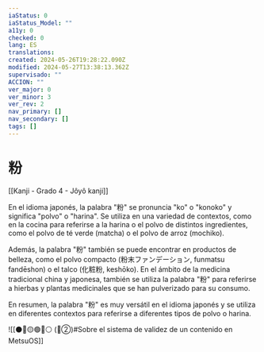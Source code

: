 ```yaml
---
iaStatus: 0
iaStatus_Model: ""
a11y: 0
checked: 0
lang: ES
translations: 
created: 2024-05-26T19:28:22.090Z
modified: 2024-05-27T13:38:13.362Z
supervisado: ""
ACCION: ""
ver_major: 0
ver_minor: 3
ver_rev: 2
nav_primary: []
nav_secondary: []
tags: []
---
```

# 粉

[[Kanji - Grado 4 - Jôyô kanji]]

En el idioma japonés, la palabra "粉" se pronuncia "ko" o "konoko" y significa "polvo" o "harina". Se utiliza en una variedad de contextos, como en la cocina para referirse a la harina o el polvo de distintos ingredientes, como el polvo de té verde (matcha) o el polvo de arroz (mochiko).

Además, la palabra "粉" también se puede encontrar en productos de belleza, como el polvo compacto (粉末ファンデーション, funmatsu fandēshon) o el talco (化粧粉, keshōko). En el ámbito de la medicina tradicional china y japonesa, también se utiliza la palabra "粉" para referirse a hierbas y plantas medicinales que se han pulverizado para su consumo.

En resumen, la palabra "粉" es muy versátil en el idioma japonés y se utiliza en diferentes contextos para referirse a diferentes tipos de polvo o harina.


![[⚫🔴🟡🟢🔵⚪ (🔴②)#Sobre el sistema de validez de un contenido en MetsuOS]]